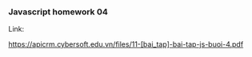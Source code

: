 ### Javascript homework 04

Link:

https://apicrm.cybersoft.edu.vn/files/11-[bai_tap]-bai-tap-js-buoi-4.pdf
